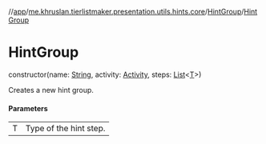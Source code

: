 //[app](../../../index.md)/[me.khruslan.tierlistmaker.presentation.utils.hints.core](../index.md)/[HintGroup](index.md)/[HintGroup](-hint-group.md)

# HintGroup

constructor(name: [String](https://kotlinlang.org/api/latest/jvm/stdlib/kotlin/-string/index.html), activity: [Activity](https://developer.android.com/reference/kotlin/android/app/Activity.html), steps: [List](https://kotlinlang.org/api/latest/jvm/stdlib/kotlin.collections/-list/index.html)&lt;[T](index.md)&gt;)

Creates a new hint group.

#### Parameters

| | |
|---|---|
| T | Type of the hint step. |

